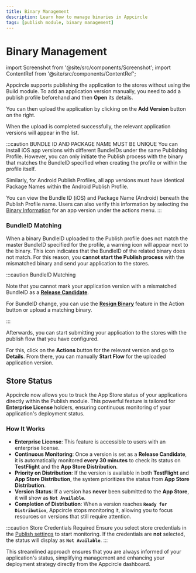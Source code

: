 ```yaml
---
title: Binary Management
description: Learn how to manage binaries in Appcircle
tags: [publish module, binary management]
---
```


# Binary Management

import Screenshot from '@site/src/components/Screenshot';
import ContentRef from '@site/src/components/ContentRef';

Appcircle supports publishing the application to the stores without using the Build module. To add an application version manually, you need to add a publish profile beforehand and then **Open** its details.

<Screenshot url='https://cdn.appcircle.io/docs/assets/publish-manuel.png' />

You can then upload the application by clicking on the **Add Version** button on the right.

<Screenshot url='https://cdn.appcircle.io/docs/assets/publish-upload.png' />

When the upload is completed successfully, the relevant application versions will appear in the list.

<Screenshot url='https://cdn.appcircle.io/docs/assets/BE3923-publishBinaryList.png' />

:::caution BUNDLE ID AND PACKAGE NAME MUST BE UNIQUE
You can install iOS app versions with different BundleIDs under the same Publishing Profile. However, you can only initiate the Publish process with the binary that matches the BundleID specified when creating the profile or within the profile itself.

Similarly, for Android Publish Profiles, all app versions must have identical Package Names within the Android Publish Profile.

You can view the Bundle ID (iOS) and Package Name (Android) beneath the Publish Profile name. Users can also verify this information by selecting the [Binary Information](/publish-module/publish-information/binary-information) for an app version under the actions menu.
:::

### BundleID Matching

When a binary BundleID uploaded to the Publish profile does not match the master BundleID specified for the profile, a warning icon will appear next to the binary. This icon indicates that the BundleID of the related binary does not match. For this reason, you **cannot start the Publish process** with the mismatched binary and send your application to the stores.

<Screenshot url='https://cdn.appcircle.io/docs/assets/BE3923-binaryMatch.png' />

:::caution BundleID Matching

Note that you cannot mark your application version with a mismatched BundleID as a [**Release Candidate**](/publish-module/publish-information/marking-release-candidates). 

For BundleID change, you can use the [**Resign Binary**](/publish-module/publish-information/resign-binary) feature in the Action button or upload a matching binary.

:::

Afterwards, you can start submitting your application to the stores with the publish flow that you have configured.

<Screenshot url='https://cdn.appcircle.io/docs/assets/publish-version-list.png' />

For this, click on the **Actions** button for the relevant version and go to **Details**. From there, you can manually **Start Flow** for the uploaded application version.

## Store Status

Appcircle now allows you to track the App Store status of your applications directly within the Publish module. This powerful feature is tailored for **Enterprise License** holders, ensuring continuous monitoring of your application's deployment status.

<Screenshot url='https://cdn.appcircle.io/docs/assets/be-3681-publish-store-status.png' />

### How It Works

- **Enterprise License**: This feature is accessible to users with an enterprise license.
- **Continuous Monitoring**: Once a version is set as a **Release Candidate**, it is automatically monitored **every 30 minutes** to check its status on **TestFlight** and the **App Store Distribution**.
- **Priority on Distribution**: If the version is available in both **TestFlight** and **App Store Distribution**, the system prioritizes the status from **App Store Distribution**.
- **Version Status**: If a version has **never** been submitted to the **App Store**, it will show as **`Not Available`**.
- **Completion of Distribution**: When a version reaches **`Ready for Distribution`**, Appcircle stops monitoring it, allowing you to focus resources on versions that still require attention.

:::caution Store Credentials Required
Ensure you select store credentials in the [Publish settings](/publish-module/publish-settings#store-credentials) to start monitoring. If the credentials are **not** selected, the status will display as **`Not Available`**.
:::

This streamlined approach ensures that you are always informed of your application's status, simplifying management and enhancing your deployment strategy directly from the Appcircle dashboard.
